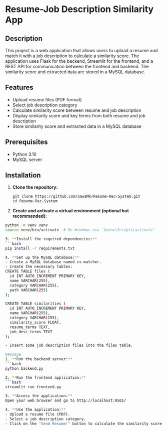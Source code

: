 # Resume-Job Description Similarity App


## Description

This project is a web application that allows users to upload a resume and match it with a job description to calculate a similarity score. The application uses Flask for the backend, Streamlit for the frontend, and a REST API for communication between the frontend and backend. The similarity score and extracted data are stored in a MySQL database.

## Features


- Upload resume files (PDF format)
- Select job description category
- Calculate similarity score between resume and job description
- Display similarity score and key terms from both resume and job description
- Store similarity score and extracted data in a MySQL database

## Prerequisites

- Python 3.10
- MySQL server

## Installation

1. **Clone the repository:**

   ```bash
   git clone https://github.com/SawaMk/Resume-Rec-System.git
   cd Resume-Rec-System
   
2. **Create and activate a virtual environment (optional but recommended):**
  ```bash
  python -m venv venv
  source venv/bin/activate  # On Windows use `$venv\Scripts\activate`

3. **Install the required dependencies:**
  ```bash
  pip install -r requirements.txt

4. **Set up the MySQL database:**
- Create a MySQL database named cv-matcher.
- Create the necessary tables:
CREATE TABLE files (
    id INT AUTO_INCREMENT PRIMARY KEY,
    name VARCHAR(255),
    category VARCHAR(255),
    path VARCHAR(255)
);

CREATE TABLE similarities (
    id INT AUTO_INCREMENT PRIMARY KEY,
    name VARCHAR(255),
    category VARCHAR(255),
    similarity_score FLOAT,
    resume_terms TEXT,
    job_desc_terms TEXT
);

- Insert some job description files into the files table.

##Usage
1. **Run the backend server:**
  ```bash
  python backend.py

2. **Run the frontend application:**
  ```bash
  streamlit run frontend.py

3. **Access the application:**
Open your web browser and go to http://localhost:8501/

4. **Use the application:**
- Upload a resume file (PDF).
- Select a job description category.
- Click on the "Send Resume!" button to calculate the similarity score.
